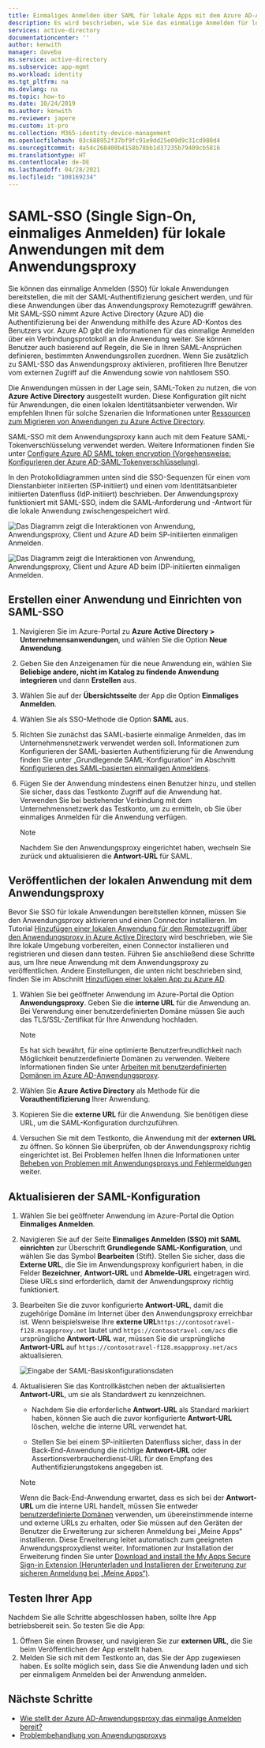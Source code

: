 ```yaml
---
title: Einmaliges Anmelden über SAML für lokale Apps mit dem Azure AD-Anwendungsproxy
description: Es wird beschrieben, wie Sie das einmalige Anmelden für lokale Anwendungen bereitstellen, die per SAML-Authentifizierung geschützt sind. Ermöglichen Sie den Remotezugriff auf lokale Apps per Anwendungsproxy.
services: active-directory
documentationcenter: ''
author: kenwith
manager: daveba
ms.service: active-directory
ms.subservice: app-mgmt
ms.workload: identity
ms.tgt_pltfrm: na
ms.devlang: na
ms.topic: how-to
ms.date: 10/24/2019
ms.author: kenwith
ms.reviewer: japere
ms.custom: it-pro
ms.collection: M365-identity-device-management
ms.openlocfilehash: 03c688952f37bf9fc91e9dd25e09d9c31cd980d4
ms.sourcegitcommit: 4a54c268400b4158b78bb1d37235b79409cb5816
ms.translationtype: HT
ms.contentlocale: de-DE
ms.lasthandoff: 04/28/2021
ms.locfileid: "108169234"
---
```

# <a name="saml-single-sign-on-for-on-premises-applications-with-application-proxy"></a>SAML-SSO (Single Sign-On, einmaliges Anmelden) für lokale Anwendungen mit dem Anwendungsproxy

Sie können das einmalige Anmelden (SSO) für lokale Anwendungen bereitstellen, die mit der SAML-Authentifizierung gesichert werden, und für diese Anwendungen über das Anwendungsproxy Remotezugriff gewähren. Mit SAML-SSO nimmt Azure Active Directory (Azure AD) die Authentifizierung bei der Anwendung mithilfe des Azure AD-Kontos des Benutzers vor. Azure AD gibt die Informationen für das einmalige Anmelden über ein Verbindungsprotokoll an die Anwendung weiter. Sie können Benutzer auch basierend auf Regeln, die Sie in Ihren SAML-Ansprüchen definieren, bestimmten Anwendungsrollen zuordnen. Wenn Sie zusätzlich zu SAML-SSO das Anwendungsproxy aktivieren, profitieren Ihre Benutzer vom externen Zugriff auf die Anwendung sowie von nahtlosem SSO.

Die Anwendungen müssen in der Lage sein, SAML-Token zu nutzen, die von **Azure Active Directory** ausgestellt wurden. Diese Konfiguration gilt nicht für Anwendungen, die einen lokalen Identitätsanbieter verwenden. Wir empfehlen Ihnen für solche Szenarien die Informationen unter [Ressourcen zum Migrieren von Anwendungen zu Azure Active Directory](migration-resources.md).

SAML-SSO mit dem Anwendungsproxy kann auch mit dem Feature SAML-Tokenverschlüsselung verwendet werden. Weitere Informationen finden Sie unter [Configure Azure AD SAML token encryption (Vorgehensweise: Konfigurieren der Azure AD-SAML-Tokenverschlüsselung)](howto-saml-token-encryption.md).

In den Protokolldiagrammen unten sind die SSO-Sequenzen für einen vom Dienstanbieter initiierten (SP-initiiert) und einen vom Identitätsanbieter initiierten Datenfluss (IdP-initiiert) beschrieben. Der Anwendungsproxy funktioniert mit SAML-SSO, indem die SAML-Anforderung und -Antwort für die lokale Anwendung zwischengespeichert wird.

  ![Das Diagramm zeigt die Interaktionen von Anwendung, Anwendungsproxy, Client und Azure AD beim SP-initiierten einmaligen Anmelden.](./media/application-proxy-configure-single-sign-on-on-premises-apps/saml-sp-initiated-flow.png)

  ![Das Diagramm zeigt die Interaktionen von Anwendung, Anwendungsproxy, Client und Azure AD beim IDP-initiierten einmaligen Anmelden.](./media/application-proxy-configure-single-sign-on-on-premises-apps/saml-idp-initiated-flow.png)

## <a name="create-an-application-and-set-up-saml-sso"></a>Erstellen einer Anwendung und Einrichten von SAML-SSO

1. Navigieren Sie im Azure-Portal zu **Azure Active Directory > Unternehmensanwendungen**, und wählen Sie die Option **Neue Anwendung**.

2. Geben Sie den Anzeigenamen für die neue Anwendung ein, wählen Sie **Beliebige andere, nicht im Katalog zu findende Anwendung integrieren** und dann **Erstellen** aus.

3. Wählen Sie auf der **Übersichtsseite** der App die Option **Einmaliges Anmelden**.

4. Wählen Sie als SSO-Methode die Option **SAML** aus.

5. Richten Sie zunächst das SAML-basierte einmalige Anmelden, das im Unternehmensnetzwerk verwendet werden soll. Informationen zum Konfigurieren der SAML-basierten Authentifizierung für die Anwendung finden Sie unter „Grundlegende SAML-Konfiguration“ im Abschnitt [Konfigurieren des SAML-basierten einmaligen Anmeldens](configure-saml-single-sign-on.md).

6. Fügen Sie der Anwendung mindestens einen Benutzer hinzu, und stellen Sie sicher, dass das Testkonto Zugriff auf die Anwendung hat. Verwenden Sie bei bestehender Verbindung mit dem Unternehmensnetzwerk das Testkonto, um zu ermitteln, ob Sie über einmaliges Anmelden für die Anwendung verfügen. 

   > [!NOTE]
   > Nachdem Sie den Anwendungsproxy eingerichtet haben, wechseln Sie zurück und aktualisieren die **Antwort-URL** für SAML.

## <a name="publish-the-on-premises-application-with-application-proxy"></a>Veröffentlichen der lokalen Anwendung mit dem Anwendungsproxy

Bevor Sie SSO für lokale Anwendungen bereitstellen können, müssen Sie den Anwendungsproxy aktivieren und einen Connector installieren. Im Tutorial [Hinzufügen einer lokalen Anwendung für den Remotezugriff über den Anwendungsproxy in Azure Active Directory](application-proxy-add-on-premises-application.md) wird beschrieben, wie Sie Ihre lokale Umgebung vorbereiten, einen Connector installieren und registrieren und diesen dann testen. Führen Sie anschließend diese Schritte aus, um Ihre neue Anwendung mit dem Anwendungsproxy zu veröffentlichen. Andere Einstellungen, die unten nicht beschrieben sind, finden Sie im Abschnitt [Hinzufügen einer lokalen App zu Azure AD](application-proxy-add-on-premises-application.md#add-an-on-premises-app-to-azure-ad).

1. Wählen Sie bei geöffneter Anwendung im Azure-Portal die Option **Anwendungsproxy**. Geben Sie die **interne URL** für die Anwendung an. Bei Verwendung einer benutzerdefinierten Domäne müssen Sie auch das TLS/SSL-Zertifikat für Ihre Anwendung hochladen. 
   > [!NOTE]
   > Es hat sich bewährt, für eine optimierte Benutzerfreundlichkeit nach Möglichkeit benutzerdefinierte Domänen zu verwenden. Weitere Informationen finden Sie unter [Arbeiten mit benutzerdefinierten Domänen im Azure AD-Anwendungsproxy](application-proxy-configure-custom-domain.md).

2. Wählen Sie **Azure Active Directory** als Methode für die **Vorauthentifizierung** Ihrer Anwendung.

3. Kopieren Sie die **externe URL** für die Anwendung. Sie benötigen diese URL, um die SAML-Konfiguration durchzuführen.

4. Versuchen Sie mit dem Testkonto, die Anwendung mit der **externen URL** zu öffnen. So können Sie überprüfen, ob der Anwendungsproxy richtig eingerichtet ist. Bei Problemen helfen Ihnen die Informationen unter [Beheben von Problemen mit Anwendungsproxys und Fehlermeldungen](application-proxy-troubleshoot.md) weiter.

## <a name="update-the-saml-configuration"></a>Aktualisieren der SAML-Konfiguration

1. Wählen Sie bei geöffneter Anwendung im Azure-Portal die Option **Einmaliges Anmelden**. 

2. Navigieren Sie auf der Seite **Einmaliges Anmelden (SSO) mit SAML einrichten** zur Überschrift **Grundlegende SAML-Konfiguration**, und wählen Sie das Symbol **Bearbeiten** (Stift). Stellen Sie sicher, dass die **Externe URL**, die Sie im Anwendungsproxy konfiguriert haben, in die Felder **Bezeichner**, **Antwort-URL** und **Abmelde-URL** eingetragen wird. Diese URLs sind erforderlich, damit der Anwendungsproxy richtig funktioniert. 

3. Bearbeiten Sie die zuvor konfigurierte **Antwort-URL**, damit die zugehörige Domäne im Internet über den Anwendungsproxy erreichbar ist. Wenn beispielsweise Ihre **externe URL**`https://contosotravel-f128.msappproxy.net` lautet und `https://contosotravel.com/acs` die ursprüngliche **Antwort-URL** war, müssen Sie die ursprüngliche **Antwort-URL** auf `https://contosotravel-f128.msappproxy.net/acs` aktualisieren.

    ![Eingabe der SAML-Basiskonfigurationsdaten](./media/application-proxy-configure-single-sign-on-on-premises-apps/basic-saml-configuration.png)


4. Aktualisieren Sie das Kontrollkästchen neben der aktualisierten **Antwort-URL**, um sie als Standardwert zu kennzeichnen.

   * Nachdem Sie die erforderliche **Antwort-URL** als Standard markiert haben, können Sie auch die zuvor konfigurierte **Antwort-URL** löschen, welche die interne URL verwendet hat.

   * Stellen Sie bei einem SP-initiierten Datenfluss sicher, dass in der Back-End-Anwendung die richtige **Antwort-URL** oder Assertionsverbraucherdienst-URL für den Empfang des Authentifizierungstokens angegeben ist.

    > [!NOTE]
    > Wenn die Back-End-Anwendung erwartet, dass es sich bei der **Antwort-URL** um die interne URL handelt, müssen Sie entweder [benutzerdefinierte Domänen](application-proxy-configure-custom-domain.md) verwenden, um übereinstimmende interne und externe URLs zu erhalten, oder Sie müssen auf den Geräten der Benutzer die Erweiterung zur sicheren Anmeldung bei „Meine Apps“ installieren. Diese Erweiterung leitet automatisch zum geeigneten Anwendungsproxydienst weiter. Informationen zur Installation der Erweiterung finden Sie unter [Download and install the My Apps Secure Sign-in Extension (Herunterladen und Installieren der Erweiterung zur sicheren Anmeldung bei „Meine Apps“)](../user-help/my-apps-portal-end-user-access.md#download-and-install-the-my-apps-secure-sign-in-extension).
    
## <a name="test-your-app"></a>Testen Ihrer App

Nachdem Sie alle Schritte abgeschlossen haben, sollte Ihre App betriebsbereit sein. So testen Sie die App:

1. Öffnen Sie einen Browser, und navigieren Sie zur **externen URL**, die Sie beim Veröffentlichen der App erstellt haben. 
1. Melden Sie sich mit dem Testkonto an, das Sie der App zugewiesen haben. Es sollte möglich sein, dass Sie die Anwendung laden und sich per einmaligem Anmelden bei der Anwendung anmelden.

## <a name="next-steps"></a>Nächste Schritte

- [Wie stellt der Azure AD-Anwendungsproxy das einmalige Anmelden bereit?](./what-is-single-sign-on.md)
- [Problembehandlung von Anwendungsproxys](application-proxy-troubleshoot.md)